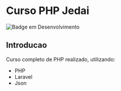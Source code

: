 # Curso PHP Jedai
![Badge em Desenvolvimento](https://img.shields.io/static/v1?label=STATUS&message=FINALIZADO&color=GREEN&style=for-the-badge)
## Introducao
Curso completo de PHP realizado, utilizando:
* PHP 
* Laravel
* Json